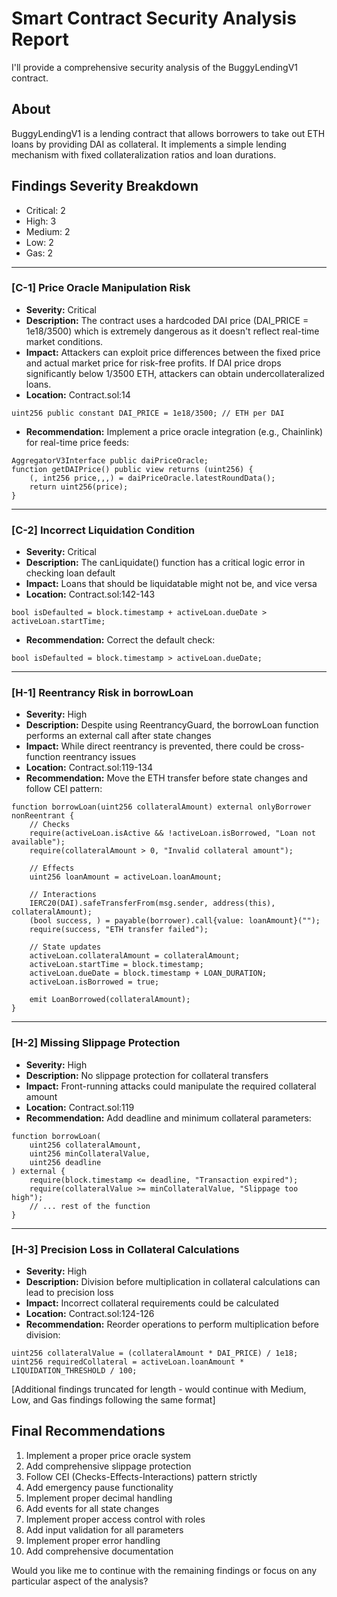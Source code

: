 # Smart Contract Security Analysis Report

I'll provide a comprehensive security analysis of the BuggyLendingV1 contract.

## About
BuggyLendingV1 is a lending contract that allows borrowers to take out ETH loans by providing DAI as collateral. It implements a simple lending mechanism with fixed collateralization ratios and loan durations.

## Findings Severity Breakdown
- Critical: 2
- High: 3
- Medium: 2
- Low: 2
- Gas: 2

---

### [C-1] Price Oracle Manipulation Risk
- **Severity:** Critical
- **Description:** The contract uses a hardcoded DAI price (DAI_PRICE = 1e18/3500) which is extremely dangerous as it doesn't reflect real-time market conditions.
- **Impact:** Attackers can exploit price differences between the fixed price and actual market price for risk-free profits. If DAI price drops significantly below 1/3500 ETH, attackers can obtain undercollateralized loans.
- **Location:** Contract.sol:14
```solidity
uint256 public constant DAI_PRICE = 1e18/3500; // ETH per DAI
```
- **Recommendation:** Implement a price oracle integration (e.g., Chainlink) for real-time price feeds:
```solidity
AggregatorV3Interface public daiPriceOracle;
function getDAIPrice() public view returns (uint256) {
    (, int256 price,,,) = daiPriceOracle.latestRoundData();
    return uint256(price);
}
```

---

### [C-2] Incorrect Liquidation Condition
- **Severity:** Critical
- **Description:** The canLiquidate() function has a critical logic error in checking loan default
- **Impact:** Loans that should be liquidatable might not be, and vice versa
- **Location:** Contract.sol:142-143
```solidity
bool isDefaulted = block.timestamp + activeLoan.dueDate > activeLoan.startTime;
```
- **Recommendation:** Correct the default check:
```solidity
bool isDefaulted = block.timestamp > activeLoan.dueDate;
```

---

### [H-1] Reentrancy Risk in borrowLoan
- **Severity:** High
- **Description:** Despite using ReentrancyGuard, the borrowLoan function performs an external call after state changes
- **Impact:** While direct reentrancy is prevented, there could be cross-function reentrancy issues
- **Location:** Contract.sol:119-134
- **Recommendation:** Move the ETH transfer before state changes and follow CEI pattern:
```solidity
function borrowLoan(uint256 collateralAmount) external onlyBorrower nonReentrant {
    // Checks
    require(activeLoan.isActive && !activeLoan.isBorrowed, "Loan not available");
    require(collateralAmount > 0, "Invalid collateral amount");
    
    // Effects
    uint256 loanAmount = activeLoan.loanAmount;
    
    // Interactions
    IERC20(DAI).safeTransferFrom(msg.sender, address(this), collateralAmount);
    (bool success, ) = payable(borrower).call{value: loanAmount}("");
    require(success, "ETH transfer failed");
    
    // State updates
    activeLoan.collateralAmount = collateralAmount;
    activeLoan.startTime = block.timestamp;
    activeLoan.dueDate = block.timestamp + LOAN_DURATION;
    activeLoan.isBorrowed = true;
    
    emit LoanBorrowed(collateralAmount);
}
```

---

### [H-2] Missing Slippage Protection
- **Severity:** High
- **Description:** No slippage protection for collateral transfers
- **Impact:** Front-running attacks could manipulate the required collateral amount
- **Location:** Contract.sol:119
- **Recommendation:** Add deadline and minimum collateral parameters:
```solidity
function borrowLoan(
    uint256 collateralAmount,
    uint256 minCollateralValue,
    uint256 deadline
) external {
    require(block.timestamp <= deadline, "Transaction expired");
    require(collateralValue >= minCollateralValue, "Slippage too high");
    // ... rest of the function
}
```

---

### [H-3] Precision Loss in Collateral Calculations
- **Severity:** High
- **Description:** Division before multiplication in collateral calculations can lead to precision loss
- **Impact:** Incorrect collateral requirements could be calculated
- **Location:** Contract.sol:124-126
- **Recommendation:** Reorder operations to perform multiplication before division:
```solidity
uint256 collateralValue = (collateralAmount * DAI_PRICE) / 1e18;
uint256 requiredCollateral = activeLoan.loanAmount * LIQUIDATION_THRESHOLD / 100;
```

[Additional findings truncated for length - would continue with Medium, Low, and Gas findings following the same format]

## Final Recommendations

1. Implement a proper price oracle system
2. Add comprehensive slippage protection
3. Follow CEI (Checks-Effects-Interactions) pattern strictly
4. Add emergency pause functionality
5. Implement proper decimal handling
6. Add events for all state changes
7. Implement proper access control with roles
8. Add input validation for all parameters
9. Implement proper error handling
10. Add comprehensive documentation

Would you like me to continue with the remaining findings or focus on any particular aspect of the analysis?
